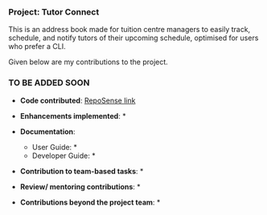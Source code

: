 ### Project: Tutor Connect

This is an address book made for tuition centre managers to easily track, schedule, and notify tutors of their upcoming schedule, optimised for users who prefer a CLI.

Given below are my contributions to the project.

### TO BE ADDED SOON

* **Code contributed**: [RepoSense link](https://nus-cs2103-ay2324s1.github.io/tp-dashboard/?search=ruishanteo&breakdown=true)

* **Enhancements implemented**:
    * 

* **Documentation**:
    * User Guide:
        * 
    * Developer Guide:
        * 

* **Contribution to team-based tasks**:
    * 

* **Review/ mentoring contributions**:
    * 

* **Contributions beyond the project team**:
    *
